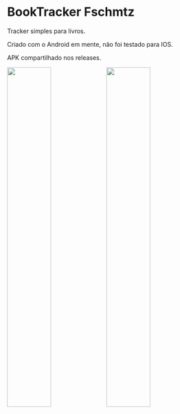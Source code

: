 # BookTracker Fschmtz

Tracker simples para livros.

Criado com o Android em mente, não foi testado para IOS.

APK compartilhado nos releases.

<img src="https://user-images.githubusercontent.com/21291813/105109360-29a45b80-5a9b-11eb-9c7e-f8e4fd8d6e7d.png" width="45%"></img> <img src="https://user-images.githubusercontent.com/21291813/105109364-2ad58880-5a9b-11eb-8a5c-64d9869ef1ec.png" width="45%"></img> 
